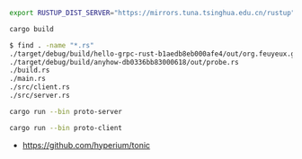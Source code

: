 ```sh
export RUSTUP_DIST_SERVER="https://mirrors.tuna.tsinghua.edu.cn/rustup"
```

```sh
cargo build
```

```sh
$ find . -name "*.rs"                                                                                                                                                             2 ↵
./target/debug/build/hello-grpc-rust-b1aedb8eb000afe4/out/org.feuyeux.grpc.rs
./target/debug/build/anyhow-db0336bb83000618/out/probe.rs
./build.rs
./main.rs
./src/client.rs
./src/server.rs
```

```sh
cargo run --bin proto-server
```

```sh
cargo run --bin proto-client
```


- https://github.com/hyperium/tonic